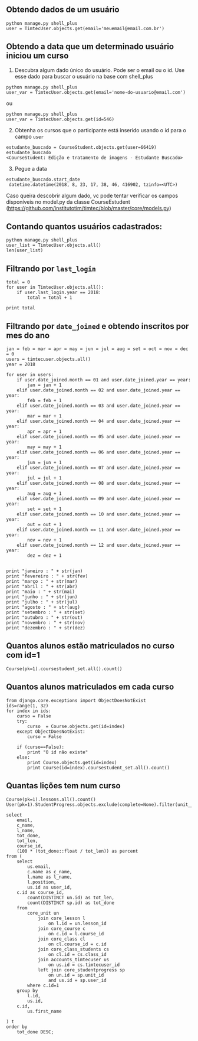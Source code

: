 ## Obtendo dados de um usuário
```
python manage.py shell_plus
user = TimtecUser.objects.get(email='meuemail@email.com.br')
```

## Obtendo a data que um determinado usuário iniciou um curso

1. Descubra algum dado único do usuário. Pode ser o email ou o id. Use esse dado para buscar o usuário na base com shell_plus
```
python manage.py shell_plus
user_var = TimtecUser.objects.get(email='nome-do-usuario@email.com')
```

ou
```
python manage.py shell_plus
user_var = TimtecUser.objects.get(id=546)
```

2. Obtenha os cursos que o participante está inserido usando o id para o campo `user`

```
estudante_buscado = CourseStudent.objects.get(user=66419)
estudante_buscado
<CourseStudent: Edição e tratamento de imagens - Estudante Buscado>
```

3. Pegue a data

```
estudante_buscado.start_date
 datetime.datetime(2018, 8, 23, 17, 38, 46, 416902, tzinfo=<UTC>)
```

Caso queira descobrir algum dado, vc pode tentar verificar os campos disponíveis no model.py da classe CourseEstudent (https://github.com/institutotim/timtec/blob/master/core/models.py)



## Contando quantos usuários cadastrados:
```
python manage.py shell_plus
user_list = TimtecUser.objects.all()
len(user_list)
```

## Filtrando por `last_login`
```
total = 0
for user in TimtecUser.objects.all():
    if user.last_login.year == 2018:
        total = total + 1

print total
```



## Filtrando por `date_joined` e obtendo inscritos por mes do ano

```
jan = feb = mar = apr = may = jun = jul = aug = set = oct = nov = dec = 0
users = timtecuser.objects.all()
year = 2018

for user in users:
    if user.date_joined.month == 01 and user.date_joined.year == year:
        jan = jan + 1
    elif user.date_joined.month == 02 and user.date_joined.year == year:
        feb = feb + 1
    elif user.date_joined.month == 03 and user.date_joined.year == year:
        mar = mar + 1
    elif user.date_joined.month == 04 and user.date_joined.year == year:
        apr = apr + 1
    elif user.date_joined.month == 05 and user.date_joined.year == year:
        may = may + 1
    elif user.date_joined.month == 06 and user.date_joined.year == year:
        jun = jun + 1
    elif user.date_joined.month == 07 and user.date_joined.year == year:
        jul = jul + 1
    elif user.date_joined.month == 08 and user.date_joined.year == year:
        aug = aug + 1
    elif user.date_joined.month == 09 and user.date_joined.year == year:
        set = set + 1
    elif user.date_joined.month == 10 and user.date_joined.year == year:
        out = out + 1
    elif user.date_joined.month == 11 and user.date_joined.year == year:
        nov = nov + 1
    elif user.date_joined.month == 12 and user.date_joined.year == year:
        dez = dez + 1

	
print "janeiro : " + str(jan)
print "fevereiro : " + str(fev)
print "março : " + str(mar)
print "abril : " + str(abr)
print "maio : " + str(mai)
print "junho : " + str(jun)
print "julho : " + str(jul)
print "agosto : " + str(aug)
print "setembro : " + str(set)
print "outubro : " + str(out)
print "novembro : " + str(nov)
print "dezembro : " + str(dez)

```




## Quantos alunos estão matriculados no curso com id=1

```
Course(pk=1).coursestudent_set.all().count()
```

## Quantos alunos matriculados em cada curso

```
from django.core.exceptions import ObjectDoesNotExist
ids=range(1, 32)
for index in ids:
    curso = False
    try:
        curso  = Course.objects.get(id=index)
    except ObjectDoesNotExist:
        curso = False

    if (curso==False):
        print "O id não existe"
    else:
        print Course.objects.get(id=index)
        print Course(id=index).coursestudent_set.all().count()
```

## Quantas lições tem num curso
```
Course(pk=1).lessons.all().count()
User(pk=1).StudentProgress.objects.exclude(complete=None).filter(unit__lesson=lesson)
```



```
select
    email,
    c_name,
    l_name,
    tot_done,
    tot_len,
    course_id,
    (100 * (tot_done::float / tot_len)) as percent
from (
    select
        us.email,
        c.name as c_name,
        l.name as l_name,
        l.position,
        us.id as user_id,
	c.id as course_id,
        count(DISTINCT un.id) as tot_len,
        count(DISTINCT sp.id) as tot_done
    from
        core_unit un
            join core_lesson l
                on l.id = un.lesson_id
            join core_course c
                on c.id = l.course_id
            join core_class cl
                on cl.course_id = c.id
            join core_class_students cs
                on cl.id = cs.class_id
            join accounts_timtecuser us
                on us.id = cs.timtecuser_id
            left join core_studentprogress sp
                on un.id = sp.unit_id
                and us.id = sp.user_id
	    where c.id=1
    group by
        l.id,
        us.id,
	c.id,
        us.first_name

) t
order by
    tot_done DESC;
```
